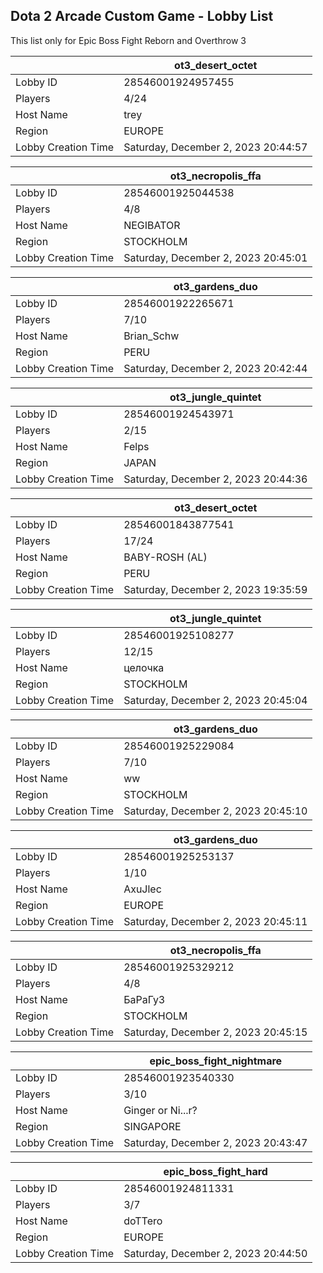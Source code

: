 ## Dota 2 Arcade Custom Game - Lobby List

This list only for Epic Boss Fight Reborn and Overthrow 3

|  | ot3_desert_octet |
| ------ | ------ |
| Lobby ID | 28546001924957455 |
| Players | 4/24 |
| Host Name | trey |
| Region | EUROPE |
| Lobby Creation Time | Saturday, December 2, 2023 20:44:57 |


|  | ot3_necropolis_ffa |
| ------ | ------ |
| Lobby ID | 28546001925044538 |
| Players | 4/8 |
| Host Name | NEGIBATOR |
| Region | STOCKHOLM |
| Lobby Creation Time | Saturday, December 2, 2023 20:45:01 |


|  | ot3_gardens_duo |
| ------ | ------ |
| Lobby ID | 28546001922265671 |
| Players | 7/10 |
| Host Name | Brian_Schw |
| Region | PERU |
| Lobby Creation Time | Saturday, December 2, 2023 20:42:44 |


|  | ot3_jungle_quintet |
| ------ | ------ |
| Lobby ID | 28546001924543971 |
| Players | 2/15 |
| Host Name | Felps |
| Region | JAPAN |
| Lobby Creation Time | Saturday, December 2, 2023 20:44:36 |


|  | ot3_desert_octet |
| ------ | ------ |
| Lobby ID | 28546001843877541 |
| Players | 17/24 |
| Host Name | BABY-ROSH (AL) |
| Region | PERU |
| Lobby Creation Time | Saturday, December 2, 2023 19:35:59 |


|  | ot3_jungle_quintet |
| ------ | ------ |
| Lobby ID | 28546001925108277 |
| Players | 12/15 |
| Host Name | целочка |
| Region | STOCKHOLM |
| Lobby Creation Time | Saturday, December 2, 2023 20:45:04 |


|  | ot3_gardens_duo |
| ------ | ------ |
| Lobby ID | 28546001925229084 |
| Players | 7/10 |
| Host Name | ww |
| Region | STOCKHOLM |
| Lobby Creation Time | Saturday, December 2, 2023 20:45:10 |


|  | ot3_gardens_duo |
| ------ | ------ |
| Lobby ID | 28546001925253137 |
| Players | 1/10 |
| Host Name | AxuJlec |
| Region | EUROPE |
| Lobby Creation Time | Saturday, December 2, 2023 20:45:11 |


|  | ot3_necropolis_ffa |
| ------ | ------ |
| Lobby ID | 28546001925329212 |
| Players | 4/8 |
| Host Name | БаРаГуЗ |
| Region | STOCKHOLM |
| Lobby Creation Time | Saturday, December 2, 2023 20:45:15 |


|  | epic_boss_fight_nightmare |
| ------ | ------ |
| Lobby ID | 28546001923540330 |
| Players | 3/10 |
| Host Name | Ginger or Ni...r? |
| Region | SINGAPORE |
| Lobby Creation Time | Saturday, December 2, 2023 20:43:47 |


|  | epic_boss_fight_hard |
| ------ | ------ |
| Lobby ID | 28546001924811331 |
| Players | 3/7 |
| Host Name | doTTero |
| Region | EUROPE |
| Lobby Creation Time | Saturday, December 2, 2023 20:44:50 |


